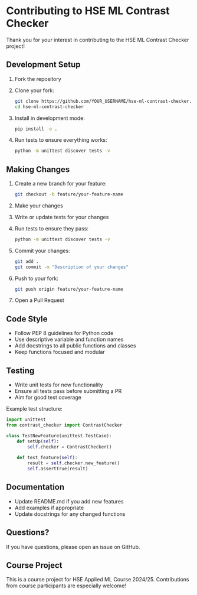 # Contributing to HSE ML Contrast Checker

Thank you for your interest in contributing to the HSE ML Contrast Checker project!

## Development Setup

1. Fork the repository
2. Clone your fork:
   ```bash
   git clone https://github.com/YOUR_USERNAME/hse-ml-contrast-checker.git
   cd hse-ml-contrast-checker
   ```

3. Install in development mode:
   ```bash
   pip install -e .
   ```

4. Run tests to ensure everything works:
   ```bash
   python -m unittest discover tests -v
   ```

## Making Changes

1. Create a new branch for your feature:
   ```bash
   git checkout -b feature/your-feature-name
   ```

2. Make your changes

3. Write or update tests for your changes

4. Run tests to ensure they pass:
   ```bash
   python -m unittest discover tests -v
   ```

5. Commit your changes:
   ```bash
   git add .
   git commit -m "Description of your changes"
   ```

6. Push to your fork:
   ```bash
   git push origin feature/your-feature-name
   ```

7. Open a Pull Request

## Code Style

- Follow PEP 8 guidelines for Python code
- Use descriptive variable and function names
- Add docstrings to all public functions and classes
- Keep functions focused and modular

## Testing

- Write unit tests for new functionality
- Ensure all tests pass before submitting a PR
- Aim for good test coverage

Example test structure:
```python
import unittest
from contrast_checker import ContrastChecker

class TestNewFeature(unittest.TestCase):
    def setUp(self):
        self.checker = ContrastChecker()
    
    def test_feature(self):
        result = self.checker.new_feature()
        self.assertTrue(result)
```

## Documentation

- Update README.md if you add new features
- Add examples if appropriate
- Update docstrings for any changed functions

## Questions?

If you have questions, please open an issue on GitHub.

## Course Project

This is a course project for HSE Applied ML Course 2024/25. Contributions from course participants are especially welcome!
